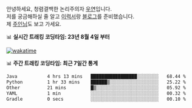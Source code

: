 안녕하세요, 청렴결백한 논리주의자 [우연](https://dev-wooyeon.github.io/quiz-app/)입니다.  
저를 궁금해하실 줄 알고 [이력서](https://ieunune.notion.site/d836ecc9172144d4b39f185b89f16a62)랑 [블로그](https://notion-blog-ieunune.vercel.app)를 준비했습니다.  
제 [주인님](https://www.instagram.com/lovely_hiru_hari_s2/)도 보고 가세요.


📊 **실시간 트래킹 코딩타임: 23년 8월 4일 부터**  

[![wakatime](https://wakatime.com/badge/user/099dd627-fdab-4072-b87a-fa91c7a76d8d.svg?style=for-the-badge)](https://wakatime.com/@099dd627-fdab-4072-b87a-fa91c7a76d8d)

📊 **주간 트래킹 코딩타임: 최근 7일간 통계**

<!--START_SECTION:waka-->

```txt
Java           4 hrs 13 mins   █████████████████░░░░░░░░   68.44 %
Python         1 hr 33 mins    ██████▒░░░░░░░░░░░░░░░░░░   25.22 %
Other          21 mins         █▒░░░░░░░░░░░░░░░░░░░░░░░   05.92 %
YAML           1 min           ░░░░░░░░░░░░░░░░░░░░░░░░░   00.32 %
Gradle         0 secs          ░░░░░░░░░░░░░░░░░░░░░░░░░   00.10 %
```

<!--END_SECTION:waka-->

<!-- ![](./profile-3d-contrib/profile-night-view.svg)-->
